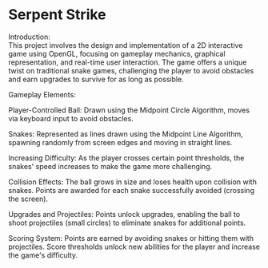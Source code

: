 # Serpent Strike 

Introduction:<br>
This project involves the design and implementation of a 2D interactive game using OpenGL, focusing on gameplay mechanics, graphical representation, and real-time user interaction. The game offers a unique twist on traditional snake games, challenging the player to avoid obstacles and earn upgrades to survive for as long as possible.

Gameplay Elements:

Player-Controlled Ball: Drawn using the Midpoint Circle Algorithm, moves via keyboard input to avoid obstacles.

Snakes: Represented as lines drawn using the Midpoint Line Algorithm, spawning randomly from screen edges and moving in straight lines.

Increasing Difficulty: As the player crosses certain point thresholds, the snakes' speed increases to make the game more challenging.

Collision Effects:
The ball grows in size and loses health upon collision with snakes.
Points are awarded for each snake successfully avoided (crossing the screen).

Upgrades and Projectiles:
Points unlock upgrades, enabling the ball to shoot projectiles (small circles) to eliminate snakes for additional points.

Scoring System:
Points are earned by avoiding snakes or hitting them with projectiles.
Score thresholds unlock new abilities for the player and increase the game's difficulty.
